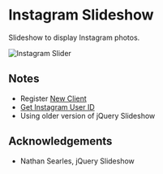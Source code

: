# Instagram Slideshow

Slideshow to display Instagram photos. 

![Instagram Slider](http://i.imgur.com/P6gypwr.png)

## Notes

- Register [New Client](http://instagram.com/developer)
- [Get Instagram User ID](http://jelled.com/instagram/lookup-user-id)
- Using older version of jQuery Slideshow

## Acknowledgements

- Nathan Searles, jQuery Slideshow